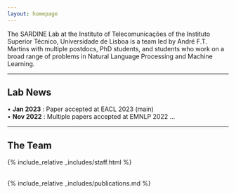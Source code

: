 ```yaml
---
layout: homepage
---
```


The SARDINE Lab at the Instituto of Telecomunicações of the Instituto Superior Técnico, Universidade de Lisboa  is a team led by André F.T. Martins with multiple postdocs, PhD students, and students who work on a broad range of problems in Natural Language Processing and Machine Learning.

---

## Lab News
• **Jan 2023** : Paper accepted at EACL 2023 (main) <br />
• **Nov 2022** : Multiple papers accepted at EMNLP 2022 ...

---

## The Team
{% include_relative _includes/staff.html %}<br /><br />

{% include_relative _includes/publications.md %}

